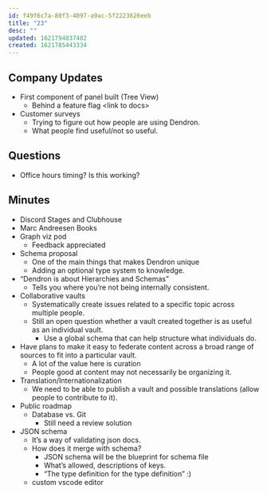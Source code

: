 ```yaml
---
id: f49f6c7a-80f3-4097-a9ac-5f2223626eeb
title: "23"
desc: ""
updated: 1621794837482
created: 1621785443334
---
```


## Company Updates

-   First component of panel built (Tree View)
    -   Behind a feature flag &lt;link to docs>
-   Customer surveys
    -   Trying to figure out how people are using Dendron.
    -   What people find useful/not so useful.

## Questions

-   Office hours timing? Is this working?

## Minutes

-   Discord Stages and Clubhouse
-   Marc Andreesen Books
-   Graph viz pod
    -   Feedback appreciated
-   Schema proposal
    -   One of the main things that makes Dendron unique
    -   Adding an optional type system to knowledge.
-   “Dendron is about Hierarchies and Schemas”
    -   Tells you where you’re not being internally consistent.
-   Collaborative vaults
    -   Systematically create issues related to a specific topic across multiple people.
    -   Still an open question whether a vault created together is as useful as an individual vault.
        -   Use a global schema that can help structure what individuals do.
-   Have plans to make it easy to federate content across a broad range of sources to fit into a particular vault.
    -   A lot of the value here is curation
    -   People good at content may not necessarily be organizing it.
-   Translation/Internationalization
    -   We need to be able to publish a vault and possible translations (allow people to contribute to it).
-   Public roadmap
    -   Database vs. Git
        -   Still need a review solution
-   JSON schema
    -   It’s a way of validating json docs.
    -   How does it merge with schema?
        -   JSON schema will be the blueprint for schema file
        -   What’s allowed, descriptions of keys.
        -   “The type definition for the type definition” :)
    -   custom vscode editor

